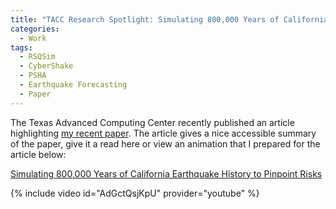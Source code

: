 ```yaml
---
title: "TACC Research Spotlight: Simulating 800,000 Years of California Earthquake History to Pinpoint Risks"
categories:
  - Work
tags:
  - RSQSim
  - CyberShake
  - PSHA
  - Earthquake Forecasting
  - Paper
---
```


The Texas Advanced Computing Center recently published an article highlighting [my recent paper](/work/physics-based-psha-paper-bssa). The article gives a nice accessible summary of the paper, give it a read here or view an animation that I prepared for the article below:

[Simulating 800,000 Years of California Earthquake History to Pinpoint Risks](https://www.tacc.utexas.edu/-/simulating-800-000-years-of-california-earthquake-history-to-pinpoint-risks)

{% include video id="AdGctQsjKpU" provider="youtube" %}
